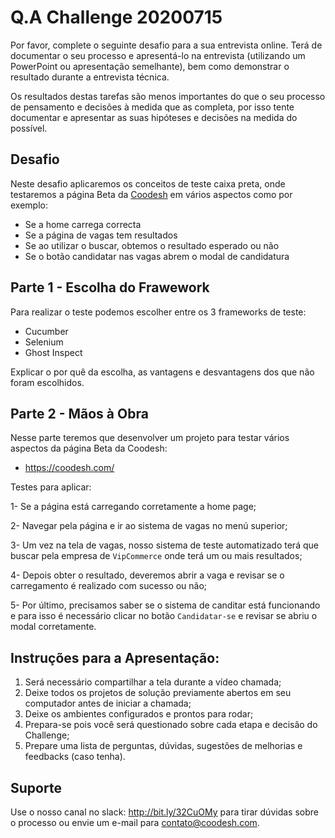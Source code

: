 # Q.A Challenge 20200715

Por favor, complete o seguinte desafio para a sua entrevista online. Terá de documentar o seu processo e apresentá-lo na entrevista (utilizando um PowerPoint ou apresentação semelhante), bem como demonstrar o resultado durante a entrevista técnica.

Os resultados destas tarefas são menos importantes do que o seu processo de pensamento e decisões à medida que as completa, por isso tente documentar e apresentar as suas hipóteses e decisões na medida do possível.

## Desafio

Neste desafio aplicaremos os conceitos de teste caixa preta, onde testaremos a página Beta da [Coodesh](https://beta.coodesh.com/) em vários aspectos como por exemplo:

- Se a home carrega correcta
- Se a página de vagas tem resultados
- Se ao utilizar o buscar, obtemos o resultado esperado ou não
- Se o botão candidatar nas vagas abrem o modal de candidatura

## Parte 1 - Escolha do Frawework

Para realizar o teste podemos escolher entre os 3 frameworks de teste:

- Cucumber
- Selenium
- Ghost Inspect

Explicar o por quê da escolha, as vantagens e desvantagens dos que não foram escolhidos.

## Parte 2 - Mãos à Obra

Nesse parte teremos que desenvolver um projeto para testar vários aspectos da página Beta da Coodesh:

- https://coodesh.com/


Testes para aplicar:

1- Se a página está carregando corretamente a home page;

2- Navegar pela página e ir ao sistema de vagas no menú superior;

3- Um vez na tela de vagas, nosso sistema de teste automatizado terá que buscar pela empresa de `VipCommerce` onde terá um ou mais resultados;

4- Depois obter o resultado, deveremos abrir a vaga e revisar se o carregamento é realizado com sucesso ou não;

5- Por último, precisamos saber se o sistema de canditar está funcionando e para isso é necessário clicar no botão `Candidatar-se` e revisar se abriu o modal corretamente.


## Instruções para a Apresentação: 

1. Será necessário compartilhar a tela durante a vídeo chamada;
2. Deixe todos os projetos de solução previamente abertos em seu computador antes de iniciar a chamada;
3. Deixe os ambientes configurados e prontos para rodar; 
4. Prepara-se pois você será questionado sobre cada etapa e decisão do Challenge;
5. Prepare uma lista de perguntas, dúvidas, sugestões de melhorias e feedbacks (caso tenha).

## Suporte

Use o nosso canal no slack: http://bit.ly/32CuOMy para tirar dúvidas sobre o processo ou envie um e-mail para contato@coodesh.com. 


